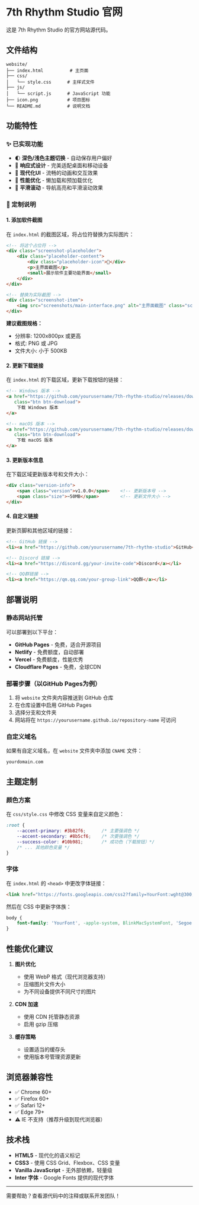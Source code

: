 # 7th Rhythm Studio 官网

这是 7th Rhythm Studio 的官方网站源代码。

## 文件结构

```
website/
├── index.html          # 主页面
├── css/
│   └── style.css      # 主样式文件
├── js/
│   └── script.js      # JavaScript 功能
├── icon.png           # 项目图标
└── README.md          # 说明文档
```

## 功能特性

### ✨ 已实现功能
- 🌓 **深色/浅色主题切换** - 自动保存用户偏好
- 📱 **响应式设计** - 完美适配桌面和移动设备
- 🎨 **现代化UI** - 流畅的动画和交互效果
- 🚀 **性能优化** - 懒加载和预加载优化
- 📍 **平滑滚动** - 导航高亮和平滑滚动效果

### 🔧 定制说明

#### 1. 添加软件截图
在 `index.html` 的截图区域，将占位符替换为实际图片：

```html
<!-- 将这个占位符 -->
<div class="screenshot-placeholder">
    <div class="placeholder-content">
        <div class="placeholder-icon">📱</div>
        <p>主界面截图</p>
        <small>展示软件主要功能界面</small>
    </div>
</div>

<!-- 替换为实际截图 -->
<div class="screenshot-item">
    <img src="screenshots/main-interface.png" alt="主界面截图" class="screenshot-img">
</div>
```

**建议截图规格：**
- 分辨率: 1200x800px 或更高
- 格式: PNG 或 JPG
- 文件大小: 小于 500KB

#### 2. 更新下载链接
在 `index.html` 的下载区域，更新下载按钮的链接：

```html
<!-- Windows 版本 -->
<a href="https://github.com/yourusername/7th-rhythm-studio/releases/download/v1.0.0/7th-rhythm-studio-win.exe" 
   class="btn btn-download">
    下载 Windows 版本
</a>

<!-- macOS 版本 -->
<a href="https://github.com/yourusername/7th-rhythm-studio/releases/download/v1.0.0/7th-rhythm-studio-mac.dmg" 
   class="btn btn-download">
    下载 macOS 版本
</a>
```

#### 3. 更新版本信息
在下载区域更新版本号和文件大小：

```html
<div class="version-info">
    <span class="version">v1.0.0</span>    <!-- 更新版本号 -->
    <span class="size">~50MB</span>        <!-- 更新文件大小 -->
</div>
```

#### 4. 自定义链接
更新页脚和其他区域的链接：

```html
<!-- GitHub 链接 -->
<li><a href="https://github.com/yourusername/7th-rhythm-studio">GitHub</a></li>

<!-- Discord 链接 -->
<li><a href="https://discord.gg/your-invite-code">Discord</a></li>

<!-- QQ群链接 -->
<li><a href="https://qm.qq.com/your-group-link">QQ群</a></li>
```

## 部署说明

### 静态网站托管
可以部署到以下平台：
- **GitHub Pages** - 免费，适合开源项目
- **Netlify** - 免费额度，自动部署
- **Vercel** - 免费额度，性能优秀
- **Cloudflare Pages** - 免费，全球CDN

### 部署步骤（以GitHub Pages为例）

1. 将 `website` 文件夹内容推送到 GitHub 仓库
2. 在仓库设置中启用 GitHub Pages
3. 选择分支和文件夹
4. 网站将在 `https://yourusername.github.io/repository-name` 可访问

### 自定义域名
如果有自定义域名，在 `website` 文件夹中添加 `CNAME` 文件：

```
yourdomain.com
```

## 主题定制

### 颜色方案
在 `css/style.css` 中修改 CSS 变量来自定义颜色：

```css
:root {
    --accent-primary: #3b82f6;      /* 主要强调色 */
    --accent-secondary: #8b5cf6;    /* 次要强调色 */
    --success-color: #10b981;       /* 成功色（下载按钮）*/
    /* ... 其他颜色变量 */
}
```

### 字体
在 `index.html` 的 `<head>` 中更改字体链接：

```html
<link href="https://fonts.googleapis.com/css2?family=YourFont:wght@300;400;500;600;700&display=swap" rel="stylesheet">
```

然后在 CSS 中更新字体族：

```css
body {
    font-family: 'YourFont', -apple-system, BlinkMacSystemFont, 'Segoe UI', sans-serif;
}
```

## 性能优化建议

1. **图片优化**
   - 使用 WebP 格式（现代浏览器支持）
   - 压缩图片文件大小
   - 为不同设备提供不同尺寸的图片

2. **CDN 加速**
   - 使用 CDN 托管静态资源
   - 启用 gzip 压缩

3. **缓存策略**
   - 设置适当的缓存头
   - 使用版本号管理资源更新

## 浏览器兼容性

- ✅ Chrome 60+
- ✅ Firefox 60+
- ✅ Safari 12+
- ✅ Edge 79+
- ⚠️ IE 不支持（推荐升级到现代浏览器）

## 技术栈

- **HTML5** - 现代化的语义标记
- **CSS3** - 使用 CSS Grid、Flexbox、CSS 变量
- **Vanilla JavaScript** - 无外部依赖，轻量级
- **Inter 字体** - Google Fonts 提供的现代字体

---

需要帮助？查看源代码中的注释或联系开发团队！